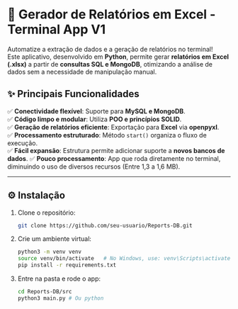 # 🚀 Gerador de Relatórios em Excel - Terminal App V1

Automatize a extração de dados e a geração de relatórios no terminal!  
Este aplicativo, desenvolvido em **Python**, permite gerar **relatórios em Excel (.xlsx)** a partir de **consultas SQL e MongoDB**, otimizando a análise de dados sem a necessidade de manipulação manual.  

## ✨ **Principais Funcionalidades**
✅ **Conectividade flexível**: Suporte para **MySQL e MongoDB**.  
✅ **Código limpo e modular**: Utiliza **POO e princípios SOLID**.  
✅ **Geração de relatórios eficiente**: Exportação para **Excel** via **openpyxl**.  
✅ **Processamento estruturado**: Método `start()` organiza o fluxo de execução.  
✅ **Fácil expansão**: Estrutura permite adicionar suporte a **novos bancos de dados**.
✅ **Pouco processamento**: App que roda diretamente no terminal, diminuindo o uso de diversos recursos (Entre 1,3 a 1,6 MB).

---

## ⚙️ **Instalação**
1. Clone o repositório:
   ```sh
   git clone https://github.com/seu-usuario/Reports-DB.git
2. Crie um ambiente virtual:
    ```sh
    python3 -m venv venv
    source venv/bin/activate   # No Windows, use: venv\Scripts\activate
    pip install -r requirements.txt
3. Entre na pasta e rode o app:
    ```sh
    cd Reports-DB/src
    python3 main.py # Ou python
